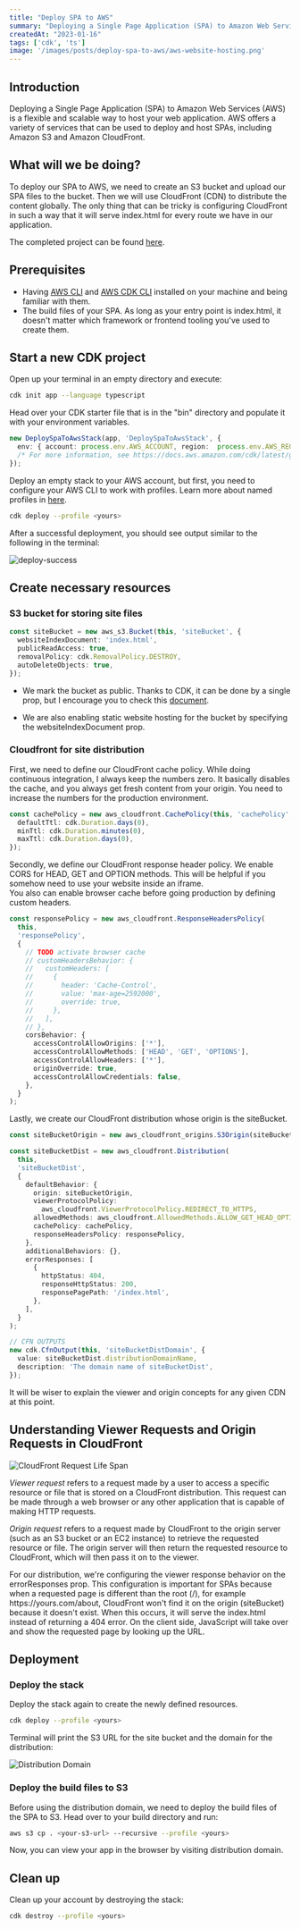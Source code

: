 ```yaml
---
title: "Deploy SPA to AWS"
summary: "Deploying a Single Page Application (SPA) to Amazon Web Services (AWS) is a popular and powerful way to host your web app."
createdAt: "2023-01-16"
tags: ['cdk', 'ts']
image: '/images/posts/deploy-spa-to-aws/aws-website-hosting.png'
---
```


## Introduction

Deploying a Single Page Application (SPA) to Amazon Web Services (AWS) is a flexible and scalable way to host your web application. AWS offers a variety of services that can be used to deploy and host SPAs, including Amazon S3 and Amazon CloudFront.

## What will we be doing?

To deploy our SPA to AWS, we need to create an S3 bucket and upload our SPA files to the bucket. Then we will use CloudFront (CDN) to distribute the content globally. The only thing that can be tricky is configuring CloudFront in such a way that it will serve index.html for every route we have in our application.

The completed project can be found [here](https://github.com/hahuaz/cdk-examples/tree/dev/deploy-spa-to-aws).

## Prerequisites

- Having [AWS CLI](https://aws.amazon.com/cli/) and [AWS CDK CLI](https://docs.aws.amazon.com/cdk/v2/guide/cli.html) installed on your machine and being familiar with them.
- The build files of your SPA. As long as your entry point is index.html, it doesn't matter which framework or frontend tooling you've used to create them.

## Start a new CDK project

Open up your terminal in an empty directory and execute:

```bash
cdk init app --language typescript
```

Head over your CDK starter file that is in the "bin" directory and populate it with your environment variables.

```ts
new DeploySpaToAwsStack(app, 'DeploySpaToAwsStack', {
  env: { account: process.env.AWS_ACCOUNT, region:  process.env.AWS_REGION },
  /* For more information, see https://docs.aws.amazon.com/cdk/latest/guide/environments.html */
});

```

Deploy an empty stack to your AWS account, but first, you need to configure your AWS CLI to work with profiles. Learn more about named profiles in [here](https://docs.aws.amazon.com/cli/latest/userguide/cli-configure-profiles.html).

```bash
cdk deploy --profile <yours>
```

After a successful deployment, you should see output similar to the following in the terminal:

![deploy-success](/images/posts/deploy-spa-to-aws/deploy-success.png)

## Create necessary resources

### S3 bucket for storing site files

```ts
const siteBucket = new aws_s3.Bucket(this, 'siteBucket', {
  websiteIndexDocument: 'index.html',
  publicReadAccess: true,
  removalPolicy: cdk.RemovalPolicy.DESTROY,
  autoDeleteObjects: true,
});
```

- We mark the bucket as public. Thanks to CDK, it can be done by a single prop, but I encourage you to check this [document](https://docs.aws.amazon.com/AmazonS3/latest/userguide/WebsiteAccessPermissionsReqd.html).

- We are also enabling static website hosting for the bucket by specifying the websiteIndexDocument prop.

### Cloudfront for site distribution

First, we need to define our CloudFront cache policy. While doing continuous integration, I always keep the numbers zero. It basically disables the cache, and you always get fresh content from your origin. You need to increase the numbers for the production environment.

```ts
const cachePolicy = new aws_cloudfront.CachePolicy(this, 'cachePolicy', {
  defaultTtl: cdk.Duration.days(0),
  minTtl: cdk.Duration.minutes(0),
  maxTtl: cdk.Duration.days(0),
});
```

 Secondly, we define our CloudFront response header policy. We enable
            CORS for HEAD, GET and OPTION methods. This will be helpful if you
            somehow need to use your website inside an iframe. <br /> You also
            can enable browser cache before going production by defining custom
            headers.

```ts
const responsePolicy = new aws_cloudfront.ResponseHeadersPolicy(
  this,
  'responsePolicy',
  {
    // TODO activate browser cache
    // customHeadersBehavior: {
    //   customHeaders: [
    //     {
    //       header: 'Cache-Control',
    //       value: 'max-age=2592000',
    //       override: true,
    //     },
    //   ],
    // },
    corsBehavior: {
      accessControlAllowOrigins: ['*'],
      accessControlAllowMethods: ['HEAD', 'GET', 'OPTIONS'],
      accessControlAllowHeaders: ['*'],
      originOverride: true,
      accessControlAllowCredentials: false,
    },
  }
);
```
Lastly, we create our CloudFront distribution whose origin is the
            siteBucket.

```ts
const siteBucketOrigin = new aws_cloudfront_origins.S3Origin(siteBucket);

const siteBucketDist = new aws_cloudfront.Distribution(
  this,
  'siteBucketDist',
  {
    defaultBehavior: {
      origin: siteBucketOrigin,
      viewerProtocolPolicy:
        aws_cloudfront.ViewerProtocolPolicy.REDIRECT_TO_HTTPS,
      allowedMethods: aws_cloudfront.AllowedMethods.ALLOW_GET_HEAD_OPTIONS,
      cachePolicy: cachePolicy,
      responseHeadersPolicy: responsePolicy,
    },
    additionalBehaviors: {},
    errorResponses: [
      {
        httpStatus: 404,
        responseHttpStatus: 200,
        responsePagePath: '/index.html',
      },
    ],
  }
);

// CFN OUTPUTS
new cdk.CfnOutput(this, 'siteBucketDistDomain', {
  value: siteBucketDist.distributionDomainName,
  description: 'The domain name of siteBucketDist',
});
```

It will be wiser to explain the viewer and origin concepts for any given CDN at this point.

## Understanding Viewer Requests and Origin Requests in CloudFront
![CloudFront Request Life Span](/images/posts/deploy-spa-to-aws/cloudfront-request-life-span.png)

*Viewer request* refers to a request made by a user to access a specific resource or file that is stored on a CloudFront distribution. This request can be made through a web browser or any other application that is capable of making HTTP requests.

*Origin request* refers to a request made by CloudFront to the origin server (such as an S3 bucket or an EC2 instance) to retrieve the requested resource or file. The origin server will then return the requested resource to CloudFront, which will then pass it on to the viewer.

For our distribution, we're configuring the viewer response behavior on the errorResponses prop. This configuration is important for SPAs because when a requested page is different than the root (/), for example https:\/\/yours.com/about, CloudFront won't find it on the origin (siteBucket) because it doesn't exist. When this occurs, it will serve the index.html instead of returning a 404 error. On the client side, JavaScript will take over and show the requested page by looking up the URL.

## Deployment
### Deploy the stack
Deploy the stack again to create the newly defined resources.

```bash
cdk deploy --profile <yours>
```

Terminal will print the S3 URL for the site bucket and the domain for the distribution:

![Distribution Domain](/images/posts/deploy-spa-to-aws/distribution-domain.png)


### Deploy the build files to S3

Before using the distribution domain, we need to deploy the build files of the SPA to S3. Head over to your build directory and run:

```bash
aws s3 cp . <your-s3-url> --recursive --profile <yours>
```

Now, you can view your app in the browser by visiting distribution
            domain.

## Clean up 
Clean up your account by destroying the stack:
  
```bash
cdk destroy --profile <yours>
```